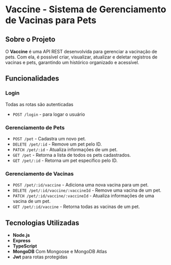 # Vaccine - Sistema de Gerenciamento de Vacinas para Pets

## Sobre o Projeto

O **Vaccine** é uma API REST desenvolvida para gerenciar a vacinação de pets. Com ela, é possível criar, visualizar, atualizar e deletar registros de vacinas e pets, garantindo um histórico organizado e acessível.

## Funcionalidades

### Login

Todas as rotas são autenticadas

- `POST /login` - para logar o usuário

### Gerenciamento de Pets

- `POST /pet` - Cadastra um novo pet.
- `DELETE /pet/:id` - Remove um pet pelo ID.
- `PATCH /pet/:id` - Atualiza informações de um pet.
- `GET /pet` - Retorna a lista de todos os pets cadastrados.
- `GET /pet/:id` - Retorna um pet específico pelo ID.

### Gerenciamento de Vacinas

- `POST /pet/:id/vaccine` - Adiciona uma nova vacina para um pet.
- `DELETE /pet/:id/vaccine/:vaccineId` - Remove uma vacina de um pet.
- `PATCH /pet/:id/vaccine/:vaccineId` - Atualiza informações de uma vacina de um pet.
- `GET /pet/:id/vaccine` - Retorna todas as vacinas de um pet.

## Tecnologias Utilizadas

- **Node.js**
- **Express**
- **TypeScript**
- **MongoDB** Com Mongoose e MongoDB Atlas
- **Jwt** para rotas protegidas
